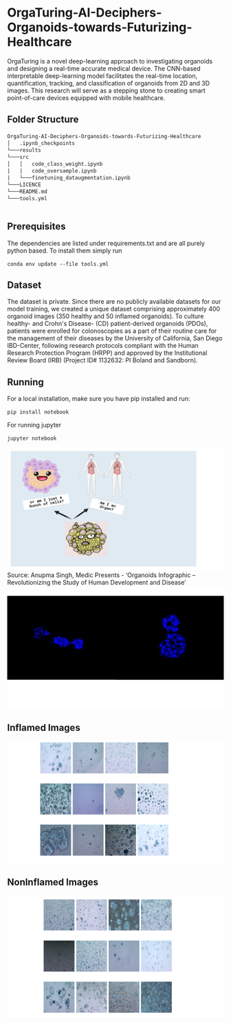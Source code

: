 # OrgaTuring-AI-Deciphers-Organoids-towards-Futurizing-Healthcare
OrgaTuring is a novel deep-learning approach to investigating organoids and designing a real-time accurate medical device. The CNN-based interpretable deep-learning model facilitates the real-time location, quantification, tracking, and classification of organoids from 2D and 3D images. This research will serve as a stepping stone to creating smart point-of-care devices equipped with mobile healthcare.


## Folder Structure

```
OrgaTuring-AI-Deciphers-Organoids-towards-Futurizing-Healthcare
│   .ipynb_checkpoints
└───results
└───src
│   │   code_class_weight.ipynb
|   |   code_oversample.ipynb
|   └───finetuning_dataugmentation.ipynb
└───LICENCE     
└───README.md  
└───tools.yml      


```

## Prerequisites
The dependencies are listed under requirements.txt and are all purely python based. To install them simply run
```
conda env update --file tools.yml
```

## Dataset
The dataset is private. Since there are no publicly available datasets for our model training, we created a unique dataset comprising approximately 400 organoid images (350 healthy and 50 inflamed organoids). To culture healthy- and Crohn's Disease- (CD) patient-derived organoids (PDOs), patients were enrolled for colonoscopies as a part of their routine care for the management of their diseases by the University of California, San Diego IBD-Center, following research protocols compliant with the Human Research Protection Program (HRPP) and approved by the Institutional Review Board (IRB) (Project ID# 1132632: PI Boland and Sandborn).

## Running
For a local installation, make sure you have pip installed and run: 
```
pip install notebook
```
For running jupyter
```
jupyter notebook
```

  
![](/results/1.png)
Source: Anupma Singh, Medic Presents - ‘Organoids Infographic – Revolutionizing the Study of Human Development and Disease’
![](/results/2.png)
## Inflamed Images
![](/results/Inflamed.png)
## NonInflamed Images
![](/results/NonInflamed.png)

